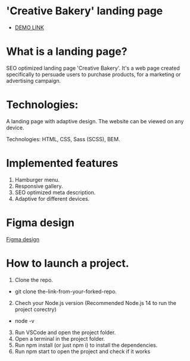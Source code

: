 # 'Creative Bakery' landing page
- [DEMO LINK](https://vladyslava-buzova.github.io/backery_landing/)

# What is a landing page?
SEO optimized landing page 'Creative Bakery'.
It's a web page created specifically to persuade users to purchase products, for a marketing or advertising campaign.

# Technologies:
A landing page with adaptive design.
The website can be viewed on any device.

Technologies: HTML, CSS, Sass (SCSS), BEM.

# Implemented features
1. Hamburger menu.
2. Responsive gallery.
3. SEO optimized meta description.
4. Adaptive for different devices.

# Figma design
[Figma design](https://www.figma.com/file/ANOsJBeDuOrWiXqUBKkGut/Bakerlab_FE-students-(Copy)?t=tgq6EwzVBfYfbjQ6-0)

# How to launch a project.
1. Clone the repo.
  - git clone the-link-from-your-forked-repo.
2. Chech your Node.js version (Recommended Node.js 14 to run the project corectry)
  - node -v
3. Run VSCode and open the project folder.
4. Open a terminal in the project folder.
5. Run npm install (or just npm i) to install the dependencies.
6. Run npm start to open the project and check if it works
